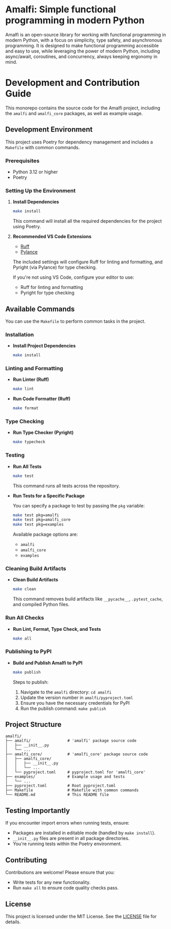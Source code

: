 # Amalfi: Simple functional programming in modern Python

Amalfi is an open-source library for working with functional programming in modern Python, with a focus on simplicity, type safety, and asynchronous programming. It is designed to make functional programming accessible and easy to use, while leveraging the power of modern Python, including async/await, coroutines, and concurrency, always keeping ergonomy in mind.


# Development and Contribution Guide

This monorepo contains the source code for the Amalfi project, including the `amalfi` and `amalfi_core` packages, as well as example usage.

## Development Environment

This project uses Poetry for dependency management and includes a `Makefile` with common commands.

### Prerequisites

- Python 3.12 or higher
- Poetry

### Setting Up the Environment

1. **Install Dependencies**

   ```bash
   make install
   ```

   This command will install all the required dependencies for the project using Poetry.

2. **Recommended VS Code Extensions**

   - [Ruff](https://marketplace.visualstudio.com/items?itemName=charliermarsh.ruff)
   - [Pylance](https://marketplace.visualstudio.com/items?itemName=ms-python.vscode-pylance)

   The included settings will configure Ruff for linting and formatting, and Pyright (via Pylance) for type checking.

   If you're not using VS Code, configure your editor to use:

   - Ruff for linting and formatting
   - Pyright for type checking

## Available Commands

You can use the `Makefile` to perform common tasks in the project.

### Installation

- **Install Project Dependencies**

  ```bash
  make install
  ```

### Linting and Formatting

- **Run Linter (Ruff)**

  ```bash
  make lint
  ```

- **Run Code Formatter (Ruff)**

  ```bash
  make format
  ```

### Type Checking

- **Run Type Checker (Pyright)**

  ```bash
  make typecheck
  ```

### Testing

- **Run All Tests**

  ```bash
  make test
  ```

  This command runs all tests across the repository.

- **Run Tests for a Specific Package**

  You can specify a package to test by passing the `pkg` variable:

  ```bash
  make test pkg=amalfi
  make test pkg=amalfi_core
  make test pkg=examples
  ```

  Available package options are:

  - `amalfi`
  - `amalfi_core`
  - `examples`

### Cleaning Build Artifacts

- **Clean Build Artifacts**

  ```bash
  make clean
  ```

  This command removes build artifacts like `__pycache__`, `.pytest_cache`, and compiled Python files.

### Run All Checks

- **Run Lint, Format, Type Check, and Tests**

  ```bash
  make all
  ```

### Publishing to PyPI

- **Build and Publish Amalfi to PyPI**

  ```bash
  make publish
  ```

  Steps to publish:

  1. Navigate to the `amalfi` directory: `cd amalfi`
  2. Update the version number in `amalfi/pyproject.toml`
  3. Ensure you have the necessary credentials for PyPI
  4. Run the publish command: `make publish`

## Project Structure

```
amalfi/
├── amalfi/                # 'amalfi' package source code
│   ├── __init__.py
│   └── ...
├── amalfi_core/           # 'amalfi_core' package source code
│   ├── amalfi_core/
│   │   ├── __init__.py
│   │   └── ...
│   └── pyproject.toml     # pyproject.toml for 'amalfi_core'
├── examples/              # Example usage and tests
│   └── ...
├── pyproject.toml         # Root pyproject.toml
├── Makefile               # Makefile with common commands
└── README.md              # This README file
```

## Testing Importantly

If you encounter import errors when running tests, ensure:

- Packages are installed in editable mode (handled by `make install`).
- `__init__.py` files are present in all package directories.
- You're running tests within the Poetry environment.

## Contributing

Contributions are welcome! Please ensure that you:

- Write tests for any new functionality.
- Run `make all` to ensure code quality checks pass.

## License

This project is licensed under the MIT License. See the [LICENSE](LICENSE) file for details.


